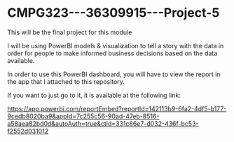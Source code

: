 # CMPG323---36309915---Project-5

This will be the final project for this module

I will be using PowerBI models & visualization to tell a story with the data in order for people to make informed business decisions based on the data available.

In order to use this PowerBI dashboard, you will have to view the report in the app that I attached to this repository.

If you want to just go to it, it is available at the following link:

https://app.powerbi.com/reportEmbed?reportId=142113b9-6fa2-4df5-b177-9cedb8020ba9&appId=7c255c56-90ad-47eb-8516-a58aea82bd0d&autoAuth=true&ctid=331c86e7-d032-436f-bc53-f2552d031012



